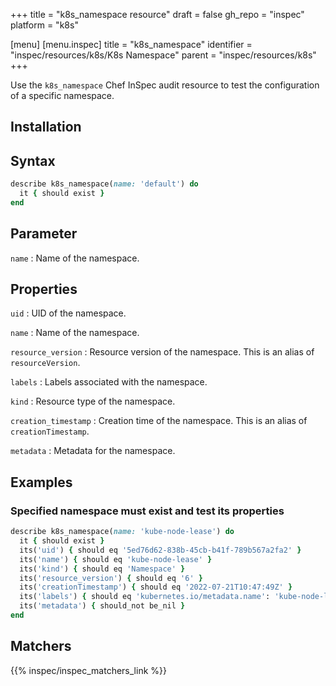 +++
title = "k8s_namespace resource"
draft = false
gh_repo = "inspec"
platform = "k8s"

[menu]
[menu.inspec]
title = "k8s_namespace"
identifier = "inspec/resources/k8s/K8s Namespace"
parent = "inspec/resources/k8s"
+++

Use the `k8s_namespace` Chef InSpec audit resource to test the configuration of a specific namespace.

## Installation

## Syntax

```ruby
describe k8s_namespace(name: 'default') do
  it { should exist }
end
```

## Parameter

`name`
: Name of the namespace.

## Properties

`uid`
: UID of the namespace.

`name`
: Name of the namespace.

`resource_version`
: Resource version of the namespace. This is an alias of `resourceVersion`.

`labels`
: Labels associated with the namespace.

`kind`
: Resource type of the namespace.

`creation_timestamp`
: Creation time of the namespace. This is an alias of `creationTimestamp`.

`metadata`
: Metadata for the namespace.

## Examples

### Specified namespace must exist and test its properties

```ruby
describe k8s_namespace(name: 'kube-node-lease') do
  it { should exist }
  its('uid') { should eq '5ed76d62-838b-45cb-b41f-789b567a2fa2' }
  its('name') { should eq 'kube-node-lease' }
  its('kind') { should eq 'Namespace' }
  its('resource_version') { should eq '6' }
  its('creationTimestamp') { should eq '2022-07-21T10:47:49Z' }
  its('labels') { should eq 'kubernetes.io/metadata.name': 'kube-node-lease' }
  its('metadata') { should_not be_nil }
end
```

## Matchers

{{% inspec/inspec_matchers_link %}}
